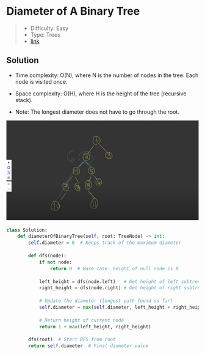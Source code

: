 # Diameter of A Binary Tree

> - Difficulty: Easy
> - Type: Trees
> - [link](https://leetcode.com/problems/diameter-of-binary-tree/)

## Solution
- Time complexity: O(N), where N is the number of nodes in the tree. Each node is visited once.
- Space complexity: O(H), where H is the height of the tree (recursive stack).

- Note: The longest diameter does not have to go through the root.

![Longest Diameter](./images/longest_diameter.png)

```python
class Solution:
    def diameterOfBinaryTree(self, root: TreeNode) -> int:
        self.diameter = 0  # Keeps track of the maximum diameter

        def dfs(node):
            if not node:
                return 0  # Base case: height of null node is 0
            
            left_height = dfs(node.left)   # Get height of left subtree
            right_height = dfs(node.right) # Get height of right subtree
            
            # Update the diameter (longest path found so far)
            self.diameter = max(self.diameter, left_height + right_height)
            
            # Return height of current node
            return 1 + max(left_height, right_height)
        
        dfs(root)  # Start DFS from root
        return self.diameter  # Final diameter value
```